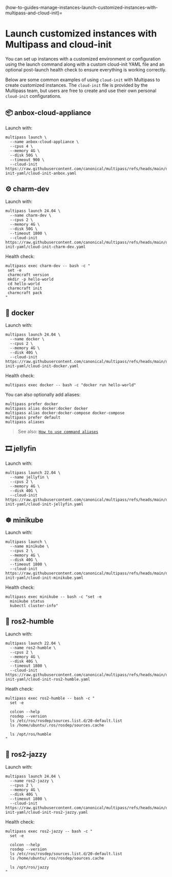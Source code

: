 (how-to-guides-manage-instances-launch-customized-instances-with-multipass-and-cloud-init)=
# Launch customized instances with Multipass and cloud-init

You can set up instances with a customized environment or configuration using the launch command along with a custom cloud-init YAML file and an optional post-launch health check to ensure everything is working correctly.

Below are some common examples of using `cloud-init` with Multipass to create customized instances. The `cloud-init` file is provided by the Multipass team, but users are free to create and use their own personal `cloud-init` configurations.

## 📦 anbox-cloud-appliance
Launch with:
```{code-block} text
multipass launch \
  --name anbox-cloud-appliance \
  --cpus 4 \
  --memory 4G \
  --disk 50G \
  --timeout 900 \
  --cloud-init https://raw.githubusercontent.com/canonical/multipass/refs/heads/main/data/cloud-init-yaml/cloud-init-anbox.yaml
```
## ⚙️ charm-dev
Launch with:
```{code-block} text
multipass launch 24.04 \
  --name charm-dev \
  --cpus 2 \
  --memory 4G \
  --disk 50G \
  --timeout 1800 \
  --cloud-init https://raw.githubusercontent.com/canonical/multipass/refs/heads/main/data/cloud-init-yaml/cloud-init-charm-dev.yaml
```
Health check:
```{code-block} text
multipass exec charm-dev -- bash -c "
 set -e
 charmcraft version
 mkdir -p hello-world
 cd hello-world
 charmcraft init
 charmcraft pack
"
```
## 🐳 docker
Launch with:
```{code-block} text
multipass launch 24.04 \
  --name docker \
  --cpus 2 \
  --memory 4G \
  --disk 40G \
  --cloud-init https://raw.githubusercontent.com/canonical/multipass/refs/heads/main/data/cloud-init-yaml/cloud-init-docker.yaml
```
Health check:
```{code-block} text
multipass exec docker -- bash -c "docker run hello-world"
```
You can also optionally add aliases:

```{code-block} text
multipass prefer docker
multipass alias docker:docker docker
multipass alias docker:docker-compose docker-compose
multipass prefer default
multipass aliases
```
> See also: [`How to use command aliases`](/how-to-guides/manage-instances/use-instance-command-aliases)

## 🎞️ jellyfin
Launch with:
```{code-block} text
multipass launch 22.04 \
  --name jellyfin \
  --cpus 2 \
  --memory 4G \
  --disk 40G \
  --cloud-init https://raw.githubusercontent.com/canonical/multipass/refs/heads/main/data/cloud-init-yaml/cloud-init-jellyfin.yaml
```

## ☸️ minikube
Launch with:
```{code-block} text
multipass launch \
  --name minikube \
  --cpus 2 \
  --memory 4G \
  --disk 40G \
  --timeout 1800 \
  --cloud-init https://raw.githubusercontent.com/canonical/multipass/refs/heads/main/data/cloud-init-yaml/cloud-init-minikube.yaml
```
Health check:
```{code-block} text
multipass exec minikube -- bash -c "set -e
  minikube status
  kubectl cluster-info"
```

## 🤖 ros2-humble
Launch with:
```{code-block} text
multipass launch 22.04 \
  --name ros2-humble \
  --cpus 2 \
  --memory 4G \
  --disk 40G \
  --timeout 1800 \
  --cloud-init https://raw.githubusercontent.com/canonical/multipass/refs/heads/main/data/cloud-init-yaml/cloud-init-ros2-humble.yaml
```
Heath check:
```{code-block} text
multipass exec ros2-humble -- bash -c "
  set -e

  colcon --help
  rosdep --version
  ls /etc/ros/rosdep/sources.list.d/20-default.list
  ls /home/ubuntu/.ros/rosdep/sources.cache

  ls /opt/ros/humble
"
```
## 🤖 ros2-jazzy
Launch with:
```{code-block} text
multipass launch 24.04 \
  --name ros2-jazzy \
  --cpus 2 \
  --memory 4G \
  --disk 40G \
  --timeout 1800 \
  --cloud-init https://raw.githubusercontent.com/canonical/multipass/refs/heads/main/data/cloud-init-yaml/cloud-init-ros2-jazzy.yaml
```
Health check:
```{code-block} text
multipass exec ros2-jazzy -- bash -c "
  set -e

  colcon --help
  rosdep --version
  ls /etc/ros/rosdep/sources.list.d/20-default.list
  ls /home/ubuntu/.ros/rosdep/sources.cache

  ls /opt/ros/jazzy
"
```

